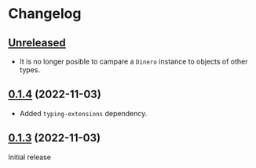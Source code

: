 # Changelog

## [Unreleased](https://github.com/wilfredinni/dinero/compare/0.1.4...master)

- It is no longer posible to campare a `Dinero` instance to objects of other types.

## [0.1.4](https://github.com/wilfredinni/dinero/releases/tag/0.1.4) (2022-11-03)

- Added `typing-extensions` dependency.

## [0.1.3](https://github.com/wilfredinni/dinero/releases/tag/0.1.3) (2022-11-03)

Initial release